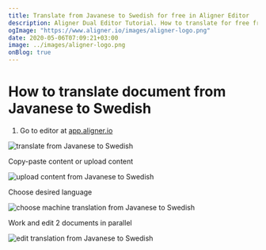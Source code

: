 ```yaml
---
title: Translate from Javanese to Swedish for free in Aligner Editor
description: Aligner Dual Editor Tutorial. How to translate for free from Javanese to Swedish. Aligner is multilingual document management platform. 
ogImage: "https://www.aligner.io/images/aligner-logo.png"
date: 2020-05-06T07:09:21+03:00
image: ../images/aligner-logo.png
onBlog: true
---
```


# How to translate document from Javanese to Swedish

1. Go to editor at [app.aligner.io](https://app.aligner.io "Aligner App web page")

![translate from Javanese to Swedish](../aligner-blank-editor.png "translate from Javanese to Swedish")

Copy-paste content or upload content

![upload content from Javanese to Swedish](../aligner-uploaded-document.png "upload content from Javanese to Swedish")

Choose desired language

![choose machine translation from Javanese to Swedish](../aligner-language-dropdown.png "choose machine translation from Javanese to Swedish")

Work and edit 2 documents in parallel

![edit translation from Javanese to Swedish](../aligner-double-sitded-editor.png "edit translation from Javanese to Swedish")

